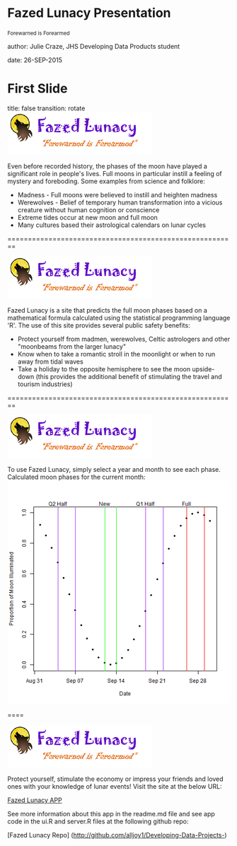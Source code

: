 Fazed Lunacy Presentation 
========================================================

<small>Forewarned is Forearmed</small>

author: Julie Craze, JHS Developing Data Products student

date: 26-SEP-2015



First Slide
========================================================
title: false
transition: rotate
![alt text](Logo.png)   

Even before recorded history, the phases of the moon have played a significant role in people's lives.  Full moons in particular instill a feeling of mystery and foreboding.  Some examples from science and folklore:
- Madness - Full moons were believed to instill and heighten madness
- Werewolves - Belief of temporary human transformation into a vicious creature without human cognition or conscience 
- Extreme tides occur at new moon and full moon
- Many cultures based their astrological calendars on lunar cycles

========================================================

![alt text](Logo.png)   

Fazed Lunacy is a site that predicts the full moon phases based on a mathematical formula calculated using the statistical programming language 'R'.  The use of this site provides several public safety benefits:

- Protect yourself from madmen, werewolves, Celtic astrologers and other "moonbeams from the larger lunacy"
- Know when to take a romantic stroll in the moonlight or when to run away from tidal waves
- Take a holiday to the opposite hemisphere to see the moon upside-down (this provides the additional benefit of stimulating the travel and tourism industries)

========================================================

![alt text](Logo.png)  

To use Fazed Lunacy, simply select a year and month to see each phase. Calculated moon phases for the current month:
![plot of chunk unnamed-chunk-1](FazedLunacyPresentation-figure/unnamed-chunk-1-1.png)

====

![alt text](Logo.png)   

Protect yourself, stimulate the economy or impress your friends and loved ones with your knowledge of lunar events!  Visit the site at the below URL:

[Fazed Lunacy APP](http://alljoy1.shinyapps.io/PhasedLoonacy)

See more information about this app in the readme.md file and see app code in the ui.R and server.R files at the following github repo:

[Fazed Lunacy Repo] (http://github.com/alljoy1/Developing-Data-Projects-)


